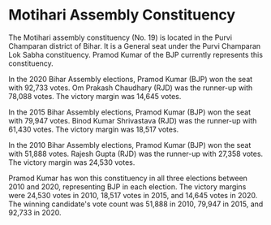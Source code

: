 # Motihari Assembly Constituency

The Motihari assembly constituency (No. 19) is located in the Purvi Champaran district of Bihar. It is a General seat under the Purvi Champaran Lok Sabha constituency. Pramod Kumar of the BJP currently represents this constituency.

In the 2020 Bihar Assembly elections, Pramod Kumar (BJP) won the seat with 92,733 votes. Om Prakash Chaudhary (RJD) was the runner-up with 78,088 votes. The victory margin was 14,645 votes.

In the 2015 Bihar Assembly elections, Pramod Kumar (BJP) won the seat with 79,947 votes. Binod Kumar Shrivastava (RJD) was the runner-up with 61,430 votes. The victory margin was 18,517 votes.

In the 2010 Bihar Assembly elections, Pramod Kumar (BJP) won the seat with 51,888 votes. Rajesh Gupta (RJD) was the runner-up with 27,358 votes. The victory margin was 24,530 votes.

Pramod Kumar has won this constituency in all three elections between 2010 and 2020, representing BJP in each election. The victory margins were 24,530 votes in 2010, 18,517 votes in 2015, and 14,645 votes in 2020. The winning candidate's vote count was 51,888 in 2010, 79,947 in 2015, and 92,733 in 2020.

